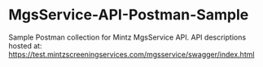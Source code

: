 # MgsService-API-Postman-Sample
Sample Postman collection for Mintz MgsService API.
API descriptions hosted at: https://test.mintzscreeningservices.com/mgsservice/swagger/index.html
